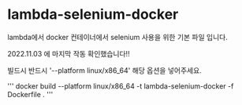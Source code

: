 # lambda-selenium-docker

lambda에서 docker 컨테이너에서  selenium  사용을 위한 기본 파일 입니다. 

2022.11.03 에 마지막 작동 확인했습니다!!


빌드시 반드시 '--platform linux/x86_64' 해당 옵션을 넣어주세요.

'''
docker build --platform linux/x86_64 -t lambda-selenium-docker -f Dockerfile .
'''
